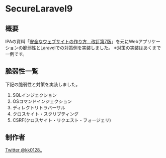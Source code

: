 # SecureLaravel9

## 概要

IPAの資料「[安全なウェブサイトの作り方　改訂第7版](https://www.ipa.go.jp/security/vuln/websecurity/ug65p900000196e2-att/000017316.pdf)」を元にWebアプリケーションの脆弱性とLaravelでの対策例を実装しました。
※対策の実装はあくまで一例です。

## 脆弱性一覧

下記の脆弱性と対策を実装しました。

1. SQLインジェクション
2. OSコマンドインジェクション
3. ディレクトリトラバーサル
4. クロスサイト・スクリプティング
5. CSRF(クロスサイト・リクエスト・フォージェリ)

## 制作者

[Twitter @kk0128_](https://twitter.com/kk0128_)
